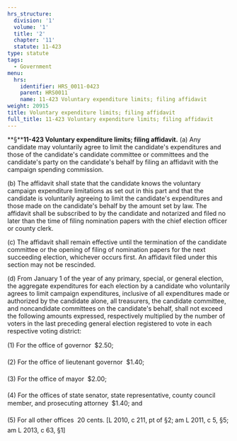 ```yaml
---
hrs_structure:
  division: '1'
  volume: '1'
  title: '2'
  chapter: '11'
  statute: 11-423
type: statute
tags:
  - Government
menu:
  hrs:
    identifier: HRS_0011-0423
    parent: HRS0011
    name: 11-423 Voluntary expenditure limits; filing affidavit
weight: 20915
title: Voluntary expenditure limits; filing affidavit
full_title: 11-423 Voluntary expenditure limits; filing affidavit
---
```

**§****11-423 Voluntary expenditure limits; filing affidavit.** (a) Any candidate may voluntarily agree to limit the candidate's expenditures and those of the candidate's candidate committee or committees and the candidate's party on the candidate's behalf by filing an affidavit with the campaign spending commission.

(b) The affidavit shall state that the candidate knows the voluntary campaign expenditure limitations as set out in this part and that the candidate is voluntarily agreeing to limit the candidate's expenditures and those made on the candidate's behalf by the amount set by law. The affidavit shall be subscribed to by the candidate and notarized and filed no later than the time of filing nomination papers with the chief election officer or county clerk.

(c) The affidavit shall remain effective until the termination of the candidate committee or the opening of filing of nomination papers for the next succeeding election, whichever occurs first. An affidavit filed under this section may not be rescinded.

(d) From January 1 of the year of any primary, special, or general election, the aggregate expenditures for each election by a candidate who voluntarily agrees to limit campaign expenditures, inclusive of all expenditures made or authorized by the candidate alone, all treasurers, the candidate committee, and noncandidate committees on the candidate's behalf, shall not exceed the following amounts expressed, respectively multiplied by the number of voters in the last preceding general election registered to vote in each respective voting district:

(1) For the office of governor  $2.50;

(2) For the office of lieutenant governor  $1.40;

(3) For the office of mayor  $2.00;

(4) For the offices of state senator, state representative, county council member, and prosecuting attorney  $1.40; and

(5) For all other offices  20 cents. [L 2010, c 211, pt of §2; am L 2011, c 5, §5; am L 2013, c 63, §1]